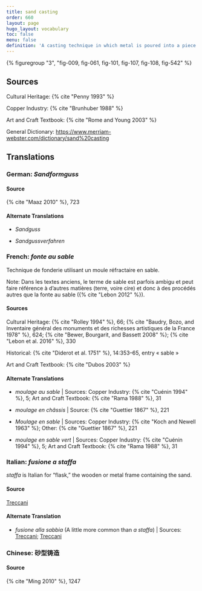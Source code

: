 ```yaml
---
title: sand casting
order: 660
layout: page
hugo_layout: vocabulary
toc: false
menu: false
definition: 'A casting technique in which metal is poured into a piece mold made of a specific type of sand that is bound by clay (or resin in modern foundries). The piece mold is made by ramming the sand around a rigid model or {% def "chef-modèle" %} within stacked metal frames (aka flasks). See [GI§2.4.1](#GI§2.4.1).'
---
```


{% figuregroup "3", "fig-009, fig-061, fig-101, fig-107, fig-108, fig-542" %}

## Sources

Cultural Heritage: {% cite "Penny 1993" %}

Copper Industry: {% cite "Brunhuber 1988" %}

Art and Craft Textbook: {% cite "Rome and Young 2003" %}

General Dictionary: <https://www.merriam-webster.com/dictionary/sand%20casting>

## Translations

<div class="accordion">

### **German**: *Sandformguss*

#### Source

{% cite "Maaz 2010" %}, 723

#### Alternate Translations

- *Sandguss*

- *Sandgussverfahren*

### **French**: *fonte au sable*

Technique de fonderie utilisant un moule réfractaire en sable.

<div class="backmatter">
Note: Dans les textes anciens, le terme de sable est parfois ambigu et peut faire référence à d’autres matières (terre, voire cire) et donc à des procédés autres que la fonte au sable ({% cite "Lebon 2012" %}).
</div>

#### Sources

Cultural Heritage: {% cite "Rolley 1994" %}, 66; {% cite "Baudry, Bozo, and Inventaire général des monuments et des richesses artistiques de la France 1978" %}, 624; {% cite "Bewer, Bourgarit, and Bassett 2008" %}; {% cite "Lebon et al. 2016" %}, 330

Historical: {% cite "Diderot et al. 1751" %}, 14:353–65, entry « sable »

Art and Craft Textbook: {% cite "Dubos 2003" %}

#### Alternate Translations

- *moulage au sable* | Sources: Copper Industry: {% cite "Cuénin 1994" %}, 5; Art and Craft Textbook: {% cite "Rama 1988" %}, 31

- *moulage en châssis* | Source: {% cite "Guettier 1867" %}, 221

- *Moulage en sable* | Sources: Copper Industry: {% cite "Koch and Newell 1963" %}; Other: {% cite "Guettier 1867" %}, 221

- *moulage en sable vert* | Sources: Copper Industry: {% cite "Cuénin 1994" %}, 5; Art and Craft Textbook: {% cite "Rama 1988" %}, 31

### **Italian**: *fusione a staffa*

*staffa* is Italian for “flask,” the wooden or metal frame containing the sand.

#### Source

[Treccani](https://www.treccani.it/enciclopedia/fusione_%28Enciclopedia-Italiana%29/)

#### Alternate Translation

- *fusione alla sabbia* (A little more common than *a staffa*) | Sources: [Treccani](http://www.treccani.it/vocabolario/ricerca/fusione-alla-sabbia/); [Treccani](https://www.treccani.it/enciclopedia/fusione_%28Enciclopedia-Italiana%29/)

### **Chinese**: 砂型铸造

#### Source

{% cite "Ming 2010" %}, 1247

</div>

